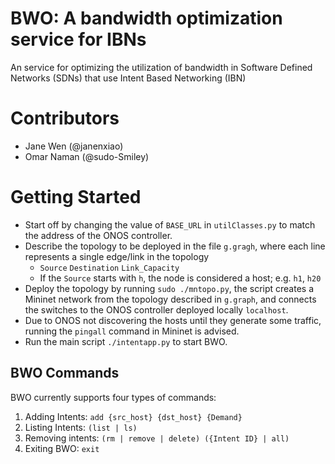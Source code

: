 # BWO: A bandwidth optimization service for IBNs
An service for optimizing the utilization of bandwidth in Software Defined Networks (SDNs) that use Intent Based Networking (IBN)

# Contributors
* Jane Wen (@janenxiao)
* Omar Naman (@sudo-Smiley)

# Getting Started
* Start off by changing the value of `BASE_URL` in `utilClasses.py` to match the address of the ONOS controller.
* Describe the topology to be deployed in the file `g.gragh`, where each line represents a single edge/link in the topology
  *  `Source` `Destination` `Link_Capacity`
  *  If the `Source` starts with `h`, the node is considered a host; e.g. `h1`, `h20`
* Deploy the topology by running `sudo ./mntopo.py`, the script creates a Mininet network from the topology described in `g.graph`, and connects the switches to the ONOS controller deployed locally `localhost`.
* Due to ONOS not discovering the hosts until they generate some traffic, running the `pingall` command in Mininet is advised.
* Run the main script `./intentapp.py` to start BWO.

## BWO Commands
BWO currently supports four types of commands:
1. Adding Intents: `add {src_host} {dst_host} {Demand}`
2. Listing Intents: `(list | ls)`
3. Removing intents: `(rm | remove | delete) ({Intent ID} | all)`
4. Exiting BWO: `exit`


